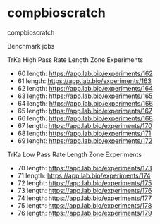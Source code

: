 # compbioscratch
compbioscratch

Benchmark jobs

TrKa High Pass Rate Length Zone Experiments
* 60 length: https://app.lab.bio/experiments/162
* 61 length: https://app.lab.bio/experiments/163
* 62 length: https://app.lab.bio/experiments/164
* 63 length: https://app.lab.bio/experiments/165
* 64 length: https://app.lab.bio/experiments/166
* 65 length: https://app.lab.bio/experiments/167
* 66 length: https://app.lab.bio/experiments/168
* 67 length: https://app.lab.bio/experiments/170
* 68 length: https://app.lab.bio/experiments/171
* 69 lenght: https://app.lab.bio/experiments/172

TrKa Low Pass Rate Length Zone Experiments
* 70 length: https://app.lab.bio/experiments/173
* 71 length: https://app.lab.bio/experiments/174
* 72 lenght: https://app.lab.bio/experiments/175
* 73 length: https://app.lab.bio/experiments/176
* 74 length: https://app.lab.bio/experiments/177
* 75 length: https://app.lab.bio/experiments/178
* 76 length: https://app.lab.bio/experiments/179
